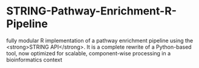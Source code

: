 # STRING-Pathway-Enrichment-R-Pipeline
 fully modular R implementation of a pathway enrichment pipeline using the &lt;strong>STRING API&lt;/strong>. It is a complete rewrite of a Python-based tool, now optimized for scalable, component-wise processing in a bioinformatics context
